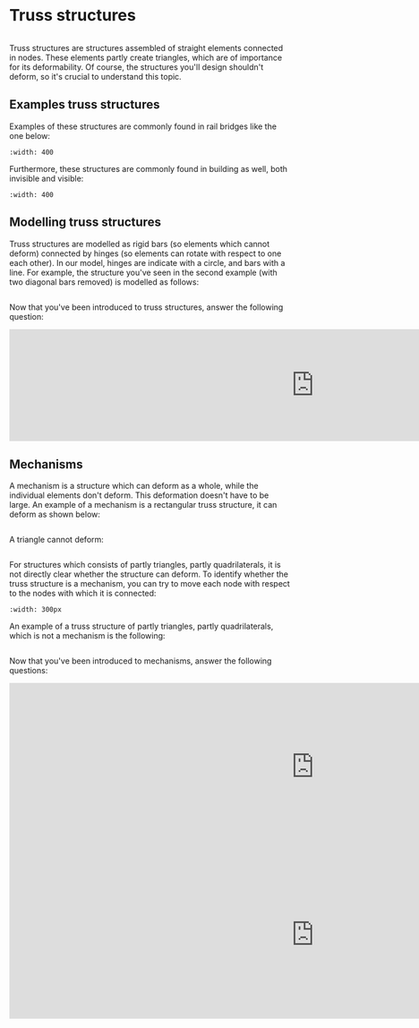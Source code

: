 ```{index} Truss structures
```
# Truss structures

```{contents}
```

Truss structures are structures assembled of straight elements connected in nodes. These elements partly create triangles, which are of importance for its deformability. Of course, the structures you'll design shouldn't deform, so it's crucial to understand this topic.

## Examples truss structures
Examples of these structures are commonly found in rail bridges like the one below:

```{figure} ../../images/pic0.jpg
:width: 400
```
Furthermore, these structures are commonly found in building as well, both invisible and visible:

```{figure} ../../images/pic1.jpg
:width: 400
```

## Modelling truss structures
Truss structures are modelled as rigid bars (so elements which cannot deform) connected by hinges (so elements can rotate with respect to one each other). In our model, hinges are indicate with a circle, and bars with a line. For example, the structure you've seen in the second example (with two diagonal bars removed) is modelled as follows:

```{figure} ../../images/Truss1.svg
```

Now that you've been introduced to truss structures, answer the following question:


<iframe src="https://tudelft.h5p.com/content/1291910926067816717/embed" aria-label="Modelling truss structures" width="1088" height="200" frameborder="0" allowfullscreen="allowfullscreen" allow="autoplay *; geolocation *; microphone *; camera *; midi *; encrypted-media *"></iframe><script src="https://tudelft.h5p.com/js/h5p-resizer.js" charset="UTF-8"></script>

## Mechanisms
A mechanism is a structure which can deform as a whole, while the individual elements don't deform. This deformation doesn't have to be large. An example of a mechanism is a rectangular truss structure, it can deform as shown below:
```{figure} ../../images/rectangle.svg
```
A triangle cannot deform:
```{figure} ../../images/triangle.svg
```
For structures which consists of partly triangles, partly quadrilaterals, it is not directly clear whether the structure can deform. To identify whether the truss structure is a mechanism, you can try to move each node with respect to the nodes with which it is connected:
```{figure} ../../images/gifje.gif
:width: 300px
```
An example of a truss structure of partly triangles, partly quadrilaterals, which is not a mechanism is the following:
```{figure} ../../images/structure3.svg
```
Now that you've been introduced to mechanisms, answer the following questions:
<iframe src="https://tudelft.h5p.com/content/1291910957230324507/embed" aria-label="Truss structures and mechanism" width="1088" height="300  " frameborder="0" allowfullscreen="allowfullscreen" allow="autoplay *; geolocation *; microphone *; camera *; midi *; encrypted-media *"></iframe><script src="https://tudelft.h5p.com/js/h5p-resizer.js" charset="UTF-8"></script>
<iframe src="https://tudelft.h5p.com/content/1291910962551764997/embed" aria-label="Truss structures and mechanims 2" width="1088" height="300" frameborder="0" allowfullscreen="allowfullscreen" allow="autoplay *; geolocation *; microphone *; camera *; midi *; encrypted-media *"></iframe><script src="https://tudelft.h5p.com/js/h5p-resizer.js" charset="UTF-8"></script>
